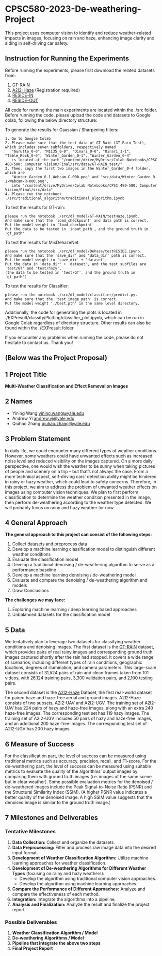 # CPSC580-2023-De-weathering-Project
This project uses computer vision to identify and reduce weather-related impacts in images, focusing on rain and haze, enhancing image clarity and aiding in self-driving car safety.

## Instruction for Running the Experiments
Before running the experiments, please first download the related datasets from:
1. [GT-RAIN](https://drive.google.com/drive/folders/1NSRl954QPcGIgoyJa_VjQwh_gEaHWPb8)
2. [A2I2-Haze](https://a2i2-archangel.vision/haze)  (Registration required)
3. [RESIDE-IN](https://drive.google.com/drive/folders/1ggEslNXkWT1GukuQZn0B-cKsBBOz5cfc)
4. [RESIDE-OUT](https://drive.google.com/drive/folders/1rUnTeACiM0rztxV6BViDAV7l2zdC-q1L)

All code for running the main experiments are located within the ./src folder. Before running the code, please upload the code and datasets to Google colab, following the below directory structure:

To generate the results for Gaussian / Sharpening filters:
```
1. Go to Google Colab
2. Please make sure that the test data of GT-Rain (GT-Rain_Test), which includes seven subfolders, respectively named
   "Gurutto_0-0", "M1135_0-0", "Oinari_0-0", "Oinari_1-1", "Table_Rock_0-0", "Winter_Garden_0-1", "Winter_Garden_0-4"
   is located at the path "/content/drive/MyDrive/Colab Notebooks/CPSC 480-580: Computer Vision/Final/src/data/GT-RAIN_test/"
3. Then, copy the first two images in the Winter_Garden_0-4 folder, which are
   "Winter_Garden_0-1-Webcam-C-000.png" and "src/data/Winter_Garden_0-1-Webcam-R-000.png",
   into "/content/drive/MyDrive/Colab Notebooks/CPSC 480-580: Computer Vision/Final/src/data"
4. Please run the notebook ./src/traditional_algorithm/traditional_algorithm.ipynb
```

To test the results for GT-rain:
```
please run the notebook ./src/dl_model/GT-RAIN/testHaze.ipynb. 
And make sure that the 'load_checkpoint' and data path is correct.
Put the model weight in 'load_checkpoint'
Put the data to be tested in 'input_path', and the ground truth in 'gt_path'
```

To test the results for MixDehazeNet:
```
please run the notebook ./src/dl_model/Dehaze/testRESIDE.ipynb. 
And make sure that the 'save_dir' and 'data_dir' path is correct.
Put the model weight in 'save_dir' + 'dataset';
Put the data in 'data_dir' + 'dataset', and the test subfiles are 'test/GT' and 'test/hazy'.
(the data to be tested in 'test/GT', and the ground truth in 'gt_path')
```

To test the results for Classifier:
```
please run the notebook ./src/dl_model/classifier/predict.py.
And make sure that the 'test_image_path' is correct.
Put the model weight './best.pth' in the same level directory.
```

Additionally, the code for generating the plots is located in ./EXPresult/classify/Plotting/classifier_plot.ipynb, which can be run in Google Colab regardless of directory structure.
Other results can also be found within the ./EXPresult folder.

If you encounter any problems when running the code, please do not hesitate to contact us. Thank you!

## (Below was the Project Proposal)
## 1  Project Title

**Multi-Weather Classification and Effect Removal on Images**


## 2  Names

- Yining Wang [yining.wang@yale.edu](yining.wang@yale.edu) 
- Andrew Yi [andrew.yi@yale.edu](andrew.yi@yale.edu)
- Qiuhao Zhang [qiuhao.zhang@yale.edu](qiuhao.zhang@yale.edu)


## 3  Problem Statement

In daily life, we could encounter many different types of weather conditions. However, some weathers could have unwanted effects such as increased noise level and reduced visibility on the images captured. On a more daily perspective, one would wish the weather to be sunny when taking pictures of people and scenery on a trip – but that’s not always the case. From a more technical aspect, self-driving cars’ detection ability might be hindered in rainy or hazy weather, which could lead to safety concerns. Therefore, in this project, we aim to address the problem of unwanted weather effects on images using computer vision techniques. We plan to first perform classification to determine the weather condition presented in the image, then perform de-weathering according to the weather type detected. We will probably focus on rainy and hazy weather for now.


## 4  General Approach

**The general approach to this project can consist of the following steps:**
1. Collect datasets and preprocess data
2. Develop a machine learning classification model to distinguish different weather conditions
3. Evaluate the classification model
4. Develop a traditional denoising / de-weathering algorithm to serve as a performance baseline
5. Develop a machine learning denoising / de-weathering model
6. Evaluate and compare the denoising / de-weathering algorithm and models
7. Draw Conclusions

**The challenges we may face:**
1. Exploring machine learning / deep learning based approaches
2. Unbalanced datasets for the classification model


## 5  Data

We tentatively plan to leverage two datasets for classifying weather conditions and denoising images. The first dataset is the [GT-RAIN](https://visual.ee.ucla.edu/gt_rain.htm/) dataset, which provides pairs of real rainy images and corresponding ground truth images captured shortly after the rain had stopped. It covers a wide range of scenarios, including different types of rain conditions, geographic locations, degrees of illumination, and camera parameters. This large-scale dataset consists of 31,524 pairs of rain and clean frames taken from 101 videos, with 26,124 training pairs, 3,300 validation pairs, and 2,100 testing pairs. 

The second dataset is the [A2I2-Haze](https://arxiv.org/abs/2206.06427) Dataset, the first real-world dataset for paired haze and haze-free aerial and ground images. A2I2-Haze consists of two subsets, A2I2-UAV and A2I2-UGV. The training set of A2I2-UAV has 224 pairs of hazy and haze-free images, along with an extra 240 haze-free images. The corresponding test set has 119 hazy images. The training set of A2I2-UGV includes 50 pairs of hazy and haze-free images, and an additional 200 haze-free images. The corresponding test set of A2I2-UGV has 200 hazy images.

## 6  Measure of Success

For the classification part, the level of success can be measured using traditional metrics such as accuracy, precision, recall, and F1-score. For the de-weathering part, the level of success can be measured using suitable metrics to evaluate the quality of the algorithms’ output images by comparing them with ground truth images (i.e. images of the same scene but in clear weather). Some possible evaluation metrics for the denoised / de-weathered images include the Peak Signal-to-Noise Ratio (PSNR) and the Structural Similarity Index (SSIM). (A higher PSNR value indicates a better quality of the denoised image. A high SSIM value suggests that the denoised image is similar to the ground truth image.)


## 7  Milestones and Deliverables

### Tentative Milestones

1. **Data Collection:** Collect and organize the datasets.
2. **Data Preprocessing:** Filter and process raw image data into the desired input format.
3. **Development of Weather Classification Algorithm:** Utilize machine learning approaches for weather classification.
4. **Development of De-weathering Algorithms for Different Weather Types** (focusing on rainy and hazy weathers):
   - Develop the algorithm using traditional computer vision approaches.
   - Develop the algorithm using machine learning approaches.
5. **Compare the Performance of Different Approaches:** Analyze and compare the effectiveness of each method.
6. **Integration:** Integrate the algorithms into a pipeline.
7. **Analysis and Finalization:** Analyze the result and finalize the project report.

### Possible Deliverables

1. **Weather Classification Algorithm / Model**
2. **De-weathering Algorithms / Model**
3. **Pipeline that integrate the above two steps**
4. **Final Project Report**
